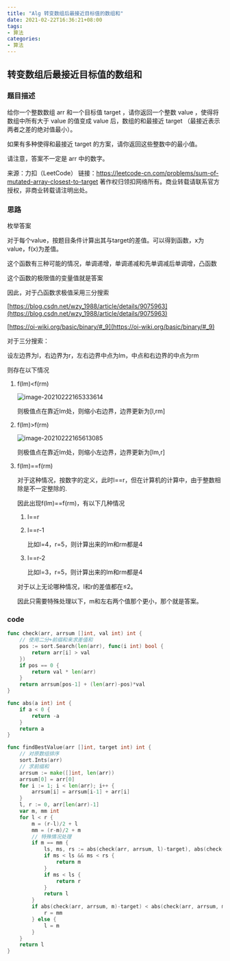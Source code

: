 ```yaml
---
title: "Alg 转变数组后最接近目标值的数组和"
date: 2021-02-22T16:36:21+08:00
tags:
- 算法
categories: 
- 算法
---
```


## 转变数组后最接近目标值的数组和

### 题目描述

给你一个整数数组 arr 和一个目标值 target ，请你返回一个整数 value ，使得将数组中所有大于 value 的值变成 value 后，数组的和最接近  target （最接近表示两者之差的绝对值最小）。

如果有多种使得和最接近 target 的方案，请你返回这些整数中的最小值。

请注意，答案不一定是 arr 中的数字。

来源：力扣（LeetCode）
链接：https://leetcode-cn.com/problems/sum-of-mutated-array-closest-to-target
著作权归领扣网络所有。商业转载请联系官方授权，非商业转载请注明出处。

<!--more-->

### 思路

枚举答案

对于每个value，按题目条件计算出其与target的差值。可以得到函数，x为value，f(x)为差值。

这个函数有三种可能的情况，单调递增，单调递减和先单调减后单调增，凸函数

这个函数的极限值的变量值就是答案

因此，对于凸函数求极值采用三分搜索

[https://blog.csdn.net/wzy_1988/article/details/9075963](https://blog.csdn.net/wzy_1988/article/details/9075963)

[https://oi-wiki.org/basic/binary/#_9](https://oi-wiki.org/basic/binary/#_9)

对于三分搜索：

设左边界为l，右边界为r，左右边界中点为lm，中点和右边界的中点为rm

则存在以下情况

1. f(lm)<f(rm)

   ![image-20210222165333614](/images/image-20210222165333614.png)

   则极值点在靠近lm处，则缩小右边界，边界更新为[l,rm]

2. f(lm)>f(rm)

   ![image-20210222165613085](/images/image-20210222165613085.png)

   则极值点在靠近lm处，则缩小左边界，边界更新为[lm,r]

3. f(lm)==f(rm)

   对于这种情况，按数字的定义，此时l==r，但在计算机的计算中，由于整数相除是不一定整除的.

   因此出现f(lm)==f(rm)，有以下几种情况

   1. l==r

   2. l==r-1

      比如l=4，r=5，则计算出来的lm和rm都是4

   3. l==r-2

      比如l=3，r=5，则计算出来的lm和rm都是4

   对于以上无论哪种情况，l和r的差值都在≤2。

   因此只需要特殊处理以下，m和左右两个值那个更小，那个就是答案。

### code

```go
func check(arr, arrsum []int, val int) int {
	// 使用二分+前缀和来求差值和
	pos := sort.Search(len(arr), func(i int) bool {
		return arr[i] > val
	})
	if pos == 0 {
		return val * len(arr)
	}
	return arrsum[pos-1] + (len(arr)-pos)*val
}

func abs(a int) int {
	if a < 0 {
		return -a
	}
	return a
}

func findBestValue(arr []int, target int) int {
	// 对原数组排序
	sort.Ints(arr)
	// 求前缀和
	arrsum := make([]int, len(arr))
	arrsum[0] = arr[0]
	for i := 1; i < len(arr); i++ {
		arrsum[i] = arrsum[i-1] + arr[i]
	}
	l, r := 0, arr[len(arr)-1]
	var m, mm int
	for l < r {
		m = (r-l)/2 + l
		mm = (r-m)/2 + m
		// 特殊情况处理
		if m == mm {
			ls, ms, rs := abs(check(arr, arrsum, l)-target), abs(check(arr, arrsum, m)-target), abs(check(arr, arrsum, r)-target)
			if ms < ls && ms < rs {
				return m
			}
			if ms < ls {
				return r
			}
			return l
		}
		if abs(check(arr, arrsum, m)-target) < abs(check(arr, arrsum, mm)-target) {
			r = mm
		} else {
			l = m
		}
	}
	return l
}
```



